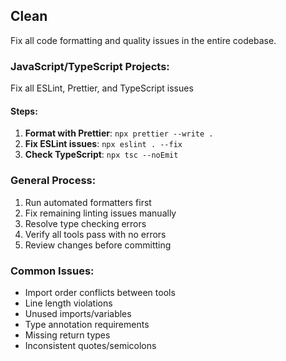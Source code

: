 ## Clean

Fix all code formatting and quality issues in the entire codebase.

### JavaScript/TypeScript Projects:

Fix all ESLint, Prettier, and TypeScript issues

#### Steps:

1. **Format with Prettier**: `npx prettier --write .`
2. **Fix ESLint issues**: `npx eslint . --fix`
3. **Check TypeScript**: `npx tsc --noEmit`

### General Process:

1. Run automated formatters first
2. Fix remaining linting issues manually
3. Resolve type checking errors
4. Verify all tools pass with no errors
5. Review changes before committing

### Common Issues:

- Import order conflicts between tools
- Line length violations
- Unused imports/variables
- Type annotation requirements
- Missing return types
- Inconsistent quotes/semicolons
